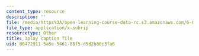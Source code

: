```yaml
---
content_type: resource
description: ''
file: /media/https%3A/open-learning-course-data-rc.s3.amazonaws.com/6-046j-design-and-analysis-of-algorithms-spring-2015/864729115a5e546188f5d5d2b86c3fa6_tKwnms5iRBU.vtt
file_type: application/x-subrip
resourcetype: Other
title: 3play caption file
uid: 86472911-5a5e-5461-88f5-d5d2b86c3fa6
---
```

